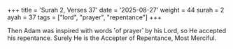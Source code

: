 +++
title = 'Surah 2, Verses 37'
date = '2025-08-27'
weight = 44
surah = 2
ayah = 37
tags = ["lord", "prayer", "repentance"]
+++

Then Adam was inspired with words ˹of prayer˺ by his Lord, so He accepted his repentance. Surely He is the Accepter of Repentance, Most Merciful.
